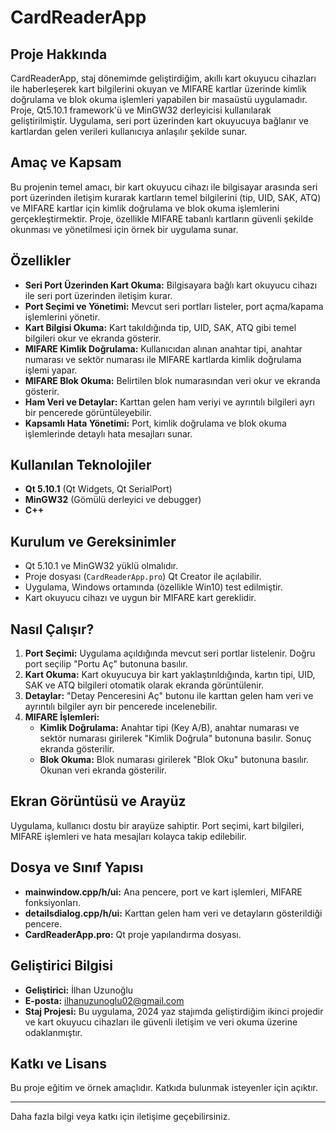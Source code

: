 # CardReaderApp

## Proje Hakkında
CardReaderApp, staj dönemimde geliştirdiğim, akıllı kart okuyucu cihazları ile haberleşerek kart bilgilerini okuyan ve MIFARE kartlar üzerinde kimlik doğrulama ve blok okuma işlemleri yapabilen bir masaüstü uygulamadır. Proje, Qt5.10.1 framework'ü ve MinGW32 derleyicisi kullanılarak geliştirilmiştir. Uygulama, seri port üzerinden kart okuyucuya bağlanır ve kartlardan gelen verileri kullanıcıya anlaşılır şekilde sunar.

## Amaç ve Kapsam
Bu projenin temel amacı, bir kart okuyucu cihazı ile bilgisayar arasında seri port üzerinden iletişim kurarak kartların temel bilgilerini (tip, UID, SAK, ATQ) ve MIFARE kartlar için kimlik doğrulama ve blok okuma işlemlerini gerçekleştirmektir. Proje, özellikle MIFARE tabanlı kartların güvenli şekilde okunması ve yönetilmesi için örnek bir uygulama sunar.

## Özellikler
- **Seri Port Üzerinden Kart Okuma:** Bilgisayara bağlı kart okuyucu cihazı ile seri port üzerinden iletişim kurar.
- **Port Seçimi ve Yönetimi:** Mevcut seri portları listeler, port açma/kapama işlemlerini yönetir.
- **Kart Bilgisi Okuma:** Kart takıldığında tip, UID, SAK, ATQ gibi temel bilgileri okur ve ekranda gösterir.
- **MIFARE Kimlik Doğrulama:** Kullanıcıdan alınan anahtar tipi, anahtar numarası ve sektör numarası ile MIFARE kartlarda kimlik doğrulama işlemi yapar.
- **MIFARE Blok Okuma:** Belirtilen blok numarasından veri okur ve ekranda gösterir.
- **Ham Veri ve Detaylar:** Karttan gelen ham veriyi ve ayrıntılı bilgileri ayrı bir pencerede görüntüleyebilir.
- **Kapsamlı Hata Yönetimi:** Port, kimlik doğrulama ve blok okuma işlemlerinde detaylı hata mesajları sunar.

## Kullanılan Teknolojiler
- **Qt 5.10.1** (Qt Widgets, Qt SerialPort)
- **MinGW32** (Gömülü derleyici ve debugger)
- **C++**

## Kurulum ve Gereksinimler
- Qt 5.10.1 ve MinGW32 yüklü olmalıdır.
- Proje dosyası (`CardReaderApp.pro`) Qt Creator ile açılabilir.
- Uygulama, Windows ortamında (özellikle Win10) test edilmiştir.
- Kart okuyucu cihazı ve uygun bir MIFARE kart gereklidir.

## Nasıl Çalışır?
1. **Port Seçimi:** Uygulama açıldığında mevcut seri portlar listelenir. Doğru port seçilip "Portu Aç" butonuna basılır.
2. **Kart Okuma:** Kart okuyucuya bir kart yaklaştırıldığında, kartın tipi, UID, SAK ve ATQ bilgileri otomatik olarak ekranda görüntülenir.
3. **Detaylar:** "Detay Penceresini Aç" butonu ile karttan gelen ham veri ve ayrıntılı bilgiler ayrı bir pencerede incelenebilir.
4. **MIFARE İşlemleri:**
   - **Kimlik Doğrulama:** Anahtar tipi (Key A/B), anahtar numarası ve sektör numarası girilerek "Kimlik Doğrula" butonuna basılır. Sonuç ekranda gösterilir.
   - **Blok Okuma:** Blok numarası girilerek "Blok Oku" butonuna basılır. Okunan veri ekranda gösterilir.

## Ekran Görüntüsü ve Arayüz
Uygulama, kullanıcı dostu bir arayüze sahiptir. Port seçimi, kart bilgileri, MIFARE işlemleri ve hata mesajları kolayca takip edilebilir.

## Dosya ve Sınıf Yapısı
- **mainwindow.cpp/h/ui:** Ana pencere, port ve kart işlemleri, MIFARE fonksiyonları.
- **detailsdialog.cpp/h/ui:** Karttan gelen ham veri ve detayların gösterildiği pencere.
- **CardReaderApp.pro:** Qt proje yapılandırma dosyası.

## Geliştirici Bilgisi
- **Geliştirici:** İlhan Uzunoğlu
- **E-posta:** ilhanuzunoglu02@gmail.com
- **Staj Projesi:** Bu uygulama, 2024 yaz stajımda geliştirdiğim ikinci projedir ve kart okuyucu cihazları ile güvenli iletişim ve veri okuma üzerine odaklanmıştır.

## Katkı ve Lisans
Bu proje eğitim ve örnek amaçlıdır. Katkıda bulunmak isteyenler için açıktır.

---

Daha fazla bilgi veya katkı için iletişime geçebilirsiniz. 